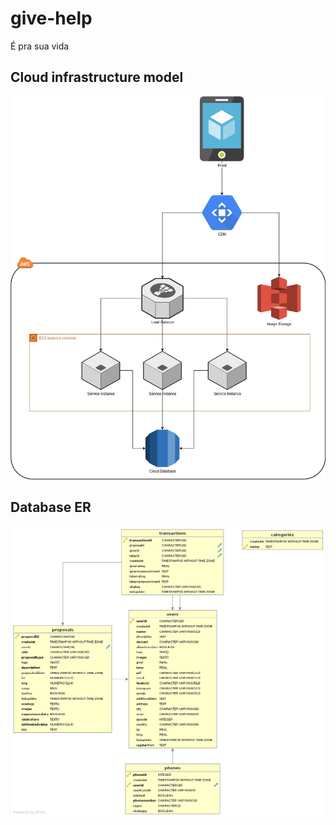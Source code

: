 # give-help

É pra sua vida

## Cloud infrastructure model
![Alt text](doc/infra.jpg "DB ER")


## Database ER
![Alt text](doc/db-models.jpg "DB ER")
